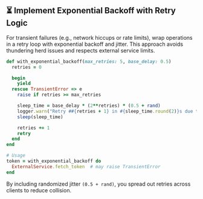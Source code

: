 ## ⏳ Implement Exponential Backoff with Retry Logic

For transient failures (e.g., network hiccups or rate limits), wrap operations in a retry loop with exponential backoff and jitter. This approach avoids thundering herd issues and respects external service limits.

```ruby
def with_exponential_backoff(max_retries: 5, base_delay: 0.5)
  retries = 0

  begin
    yield
  rescue TransientError => e
    raise if retries >= max_retries

    sleep_time = base_delay * (2**retries) * (0.5 + rand)
    logger.warn("Retry ##{retries + 1} in #{sleep_time.round(2)}s due to #{e.class}")
    sleep(sleep_time)

    retries += 1
    retry
  end
end

# Usage
token = with_exponential_backoff do
  ExternalService.fetch_token  # may raise TransientError
end
```

By including randomized jitter `(0.5 + rand)`, you spread out retries across clients to reduce collision.